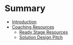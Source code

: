 # Summary

* [Introduction](README.md)
* [Coaching Resources](book/coaching_resources.md)
   * [Ready Stage Resources](book/readystage_resources.md)
   * [Solution Design Pitch](book/solution_design.md)

